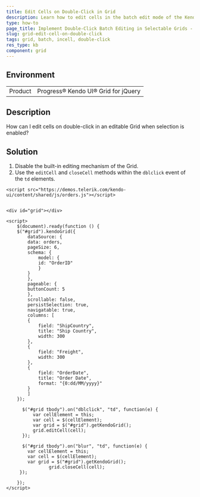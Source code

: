 ```yaml
---
title: Edit Cells on Double-Click in Grid
description: Learn how to edit cells in the batch edit mode of the Kendo UI Grid on double-click.
type: how-to
page_title: Implement Double-Click Batch Editing in Selectable Grids - Kendo UI for jQuery Data Grid
slug: grid-edit-cell-on-double-click
tags: grid, batch, incell, double-click
res_type: kb
component: grid
---
```


## Environment

<table>
 <tr>
  <td>Product</td>
  <td>Progress® Kendo UI® Grid for jQuery</td> 
 </tr>
</table>

## Description

How can I edit cells on double-click in an editable Grid when selection is enabled?

## Solution

1. Disable the built-in editing mechanism of the Grid.
1. Use the `editCell` and `closeCell` methods within the `dblclick` event of the `td` elements.

```dojo
<script src="https://demos.telerik.com/kendo-ui/content/shared/js/orders.js"></script>


<div id="grid"></div>

<script>
    $(document).ready(function () {
    $("#grid").kendoGrid({
        dataSource: {
        data: orders,
        pageSize: 6,
        schema: {
            model: {
            id: "OrderID"
            }
        }
        },
        pageable: {
        buttonCount: 5
        },
        scrollable: false,
        persistSelection: true,
        navigatable: true,
        columns: [
        {
            field: "ShipCountry",
            title: "Ship Country",
            width: 300
        },
        {
            field: "Freight",
            width: 300
        },
        {
            field: "OrderDate",
            title: "Order Date",
            format: "{0:dd/MM/yyyy}"
        }
        ]
    });

      $("#grid tbody").on("dblclick", "td", function(e) {
          var cellElement = this;
          var cell = $(cellElement);
          var grid = $("#grid").getKendoGrid();
          grid.editCell(cell);
      });

      $("#grid tbody").on("blur", "td", function(e) {
        var cellElement = this;
        var cell = $(cellElement);
        var grid = $("#grid").getKendoGrid();
				grid.closeCell(cell);
   	 });

    });
</script>
```
